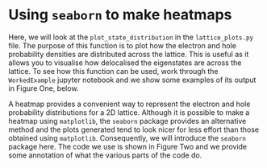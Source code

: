 # Using ```seaborn``` to make heatmaps

Here, we will look at the ```plot_state_distribution``` in the ```lattice_plots.py``` file. The purpose of this function is to plot how the electron and hole probability densities are distributed across the lattice. This is useful as it allows you to visualise how delocalised the eigenstates are across the lattice. To see how this function can be used, work through the ```WorkedExample``` jupyter notebook and we show some examples of its output in Figure One, below. 

A heatmap provides a convenient way to represent the electron and hole probability distributions for a 2D lattice. Although it is possible to make a heatmap using ```matplotlib```, the ```seaborn``` package provides an alternative method and the plots generated tend to look nicer for less effort than those obtained using ```matplotlib```. Consequently, we will introduce the ```seaborn``` package here. The code we use is shown in Figure Two and we provide some annotation of what the various parts of the code do. 



